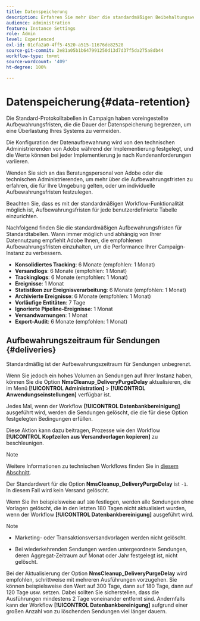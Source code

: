 ```yaml
---
title: Datenspeicherung
description: Erfahren Sie mehr über die standardmäßigen Beibehaltungswerte für Standardtabellen
audience: administration
feature: Instance Settings
role: Admin
level: Experienced
exl-id: 01cfa2a0-4ff5-4520-a515-11676de82528
source-git-commit: 2e81a05b1b647991250d13d7d37f5da275a8db44
workflow-type: tm+mt
source-wordcount: '409'
ht-degree: 100%

---
```


# Datenspeicherung{#data-retention}

Die Standard-Protokolltabellen in Campaign haben voreingestellte Aufbewahrungsfristen, die die Dauer der Datenspeicherung begrenzen, um eine Überlastung Ihres Systems zu vermeiden.

Die Konfiguration der Datenaufbewahrung wird von den technischen Administrierenden von Adobe während der Implementierung festgelegt, und die Werte können bei jeder Implementierung je nach Kundenanforderungen variieren.

Wenden Sie sich an das Beratungspersonal von Adobe oder die technischen Administrierenden, um mehr über die Aufbewahrungsfristen zu erfahren, die für Ihre Umgebung gelten, oder um individuelle Aufbewahrungsfristen festzulegen.

Beachten Sie, dass es mit der standardmäßigen Workflow-Funktionalität möglich ist, Aufbewahrungsfristen für jede benutzerdefinierte Tabelle einzurichten.

Nachfolgend finden Sie die standardmäßigen Aufbewahrungsfristen für Standardtabellen. Wann immer möglich und abhängig von Ihrer Datennutzung empfiehlt Adobe Ihnen, die empfohlenen Aufbewahrungsfristen einzuhalten, um die Performance Ihrer Campaign-Instanz zu verbessern.

* **Konsolidiertes Tracking**: 6 Monate (empfohlen: 1 Monat)
* **Versandlogs**: 6 Monate (empfohlen: 1 Monat)
* **Trackinglogs**: 6 Monate (empfohlen: 1 Monat)
* **Ereignisse**: 1 Monat
* **Statistiken zur Ereignisverarbeitung**: 6 Monate (empfohlen: 1 Monat)
* **Archivierte Ereignisse**: 6 Monate (empfohlen: 1 Monat)
* **Vorläufige Entitäten**: 7 Tage
* **Ignorierte Pipeline-Ereignisse**: 1 Monat
* **Versandwarnungen**: 1 Monat
* **Export-Audit**: 6 Monate (empfohlen: 1 Monat)

## Aufbewahrungszeitraum für Sendungen {#deliveries}

Standardmäßig ist der Aufbewahrungszeitraum für Sendungen unbegrenzt.

Wenn Sie jedoch ein hohes Volumen an Sendungen auf Ihrer Instanz haben, können Sie die Option **NmsCleanup_DeliveryPurgeDelay** aktualisieren, die im Menü **[!UICONTROL Administration]** > **[!UICONTROL Anwendungseinstellungen]** verfügbar ist.

Jedes Mal, wenn der Workflow **[!UICONTROL Datenbankbereinigung]** ausgeführt wird, werden die Sendungen gelöscht, die die für diese Option festgelegten Bedingungen erfüllen.

Diese Aktion kann dazu beitragen, Prozesse wie den Workflow **[!UICONTROL Kopfzeilen aus Versandvorlagen kopieren]** zu beschleunigen.

>[!NOTE]
>
>Weitere Informationen zu technischen Workflows finden Sie in [diesem Abschnitt](technical-workflows.md).


Der Standardwert für die Option **NmsCleanup_DeliveryPurgeDelay** ist `-1`. In diesem Fall wird kein Versand gelöscht.

Wenn Sie ihn beispielsweise auf `180` festlegen, werden alle Sendungen ohne Vorlagen gelöscht, die in den letzten 180 Tagen nicht aktualisiert wurden, wenn der Workflow **[!UICONTROL Datenbankbereinigung]** ausgeführt wird.

>[!NOTE]
>
>* Marketing- oder Transaktionsversandvorlagen werden nicht gelöscht.
>
>* Bei wiederkehrenden Sendungen werden untergeordnete Sendungen, deren Aggregat-Zeitraum auf Monat oder Jahr festgelegt ist, nicht gelöscht.

Bei der Aktualisierung der Option **NmsCleanup_DeliveryPurgeDelay** wird empfohlen, schrittweise mit mehreren Ausführungen vorzugehen. Sie können beispielsweise den Wert auf 300 Tage, dann auf 180 Tage, dann auf 120 Tage usw. setzen. Dabei sollten Sie sicherstellen, dass die Ausführungen mindestens 2 Tage voneinander entfernt sind. Andernfalls kann der Workflow **[!UICONTROL Datenbankbereinigung]** aufgrund einer großen Anzahl von zu löschenden Sendungen viel länger dauern.

